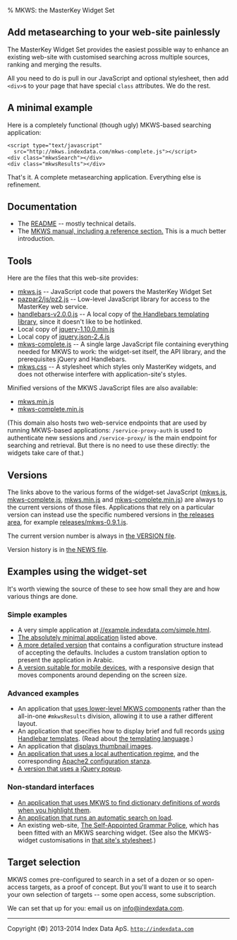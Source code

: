 % MKWS: the MasterKey Widget Set
<!---% Mike Taylor
% June 2014-->


Add metasearching to your web-site painlessly
---------------------------------------------

The MasterKey Widget Set provides the easiest possible way to enhance
an existing web-site with customised searching across multiple
sources, ranking and merging the results.

All you need to do is pull in our JavaScript and optional stylesheet,
then add `<div>`s to your page that have special `class` attributes. We
do the rest.

A minimal example
-----------------

Here is a completely functional (though ugly) MKWS-based
searching application:

	<script type="text/javascript"
	  src="http://mkws.indexdata.com/mkws-complete.js"></script>
	<div class="mkwsSearch"></div>
	<div class="mkwsResults"></div>

That's it. A complete metasearching application. Everything
else is refinement.

Documentation
-------------

* The <a href="README.html">README</a> -- mostly technical details.
* The <a href="mkws-manual.html">MKWS manual, including a reference section.</a>
  This is a much better introduction.

Tools
-----

Here are the files that this web-site provides:

* <a href="mkws.js">mkws.js</a> --
  JavaScript code that powers the MasterKey Widget Set
* <a href="pazpar2/js/pz2.js">pazpar2/js/pz2.js</a> --
  Low-level JavaScript library for access to the MasterKey web
  service.
* <a href="handlebars-v2.0.0.js">handlebars-v2.0.0.js</a> --
  A local copy of
  <a href="http://handlebarsjs.com/">the Handlebars templating library</a>,
  since it doesn't like to be hotlinked.
* Local copy of <a href="jquery-1.10.0.min.js">jquery-1.10.0.min.js</a>
* Local copy of <a href="jquery.json-2.4.js">jquery.json-2.4.js</a>
* <a href="mkws-complete.js">mkws-complete.js</a> --
  A single large JavaScript file containing everything needed for
  MKWS to work: the widget-set itself, the API library, and
  the prerequisites jQuery and Handlebars.
* <a href="mkws.css">mkws.css</a> --
  A stylesheet which styles only MasterKey widgets, and does not
  otherwise interfere with application-site's styles.


Minified versions of the MKWS JavaScript files are also available:

* <a href="mkws.min.js">mkws.min.js</a>
* <a href="mkws-complete.min.js">mkws-complete.min.js</a>

(This domain also hosts two web-service endpoints that are used by
running MKWS-based applications:
`/service-proxy-auth`
is used to authenticate new sessions and
`/service-proxy/`
is the main endpoint for searching and retrieval. But there is
no need to use these directly: the widgets take care of that.)

Versions
--------

The links above to the various forms of the widget-set JavaScript
(<a href="mkws.js">mkws.js</a>,
<a href="mkws-complete.js">mkws-complete.js</a>,
<a href="mkws.min.js">mkws.min.js</a>
and
<a href="mkws-complete.min.js">mkws-complete.min.js</a>)
are always to the current versions of those
files. Applications that rely on a particular version can
instead use the specific numbered versions in
<a href="releases/">the releases area</a>,
for example
<a href="releases/mkws-0.9.1.js">releases/mkws-0.9.1.js</a>.

The current version number is always in
<a href="VERSION">the VERSION file</a>.

Version history is in
<a href="NEWS">the NEWS file</a>.

Examples using the widget-set
-----------------------------

It's worth viewing the source of these to see how small they
are and how various things are done.

### Simple examples

* A very simple application at
  <a href="//example.indexdata.com/simple.html"
       >//example.indexdata.com/simple.html</a>.
* <a href="//example.indexdata.com/minimal.html"
       >The absolutely minimal application</a>
  listed above.
* <a href="//example.indexdata.com/language.html"
       >A more detailed version</a>
  that contains a configuration structure instead of accepting the
  defaults. Includes a custom translation option to present the
  application in Arabic.
* <a href="//example.indexdata.com/mobile.html"
       >A version suitable for mobile devices</a>,
  with a responsive design that moves components around depending on
  the screen size.

### Advanced examples

* An application that
  <a href="//example.indexdata.com/lowlevel.html"
       >uses lower-level MKWS components</a>
  rather than the all-in-one `#mkwsResults` division,
  allowing it to use a rather different layout.
* An application that specifies how to display brief and full records
  <a href="//example.indexdata.com/templates.html"
       >using Handlebar templates</a>.
  (Read about
  <a href="http://handlebarsjs.com/"
       >the templating language</a>.)
* An application that
  <a href="http://example.indexdata.com/images.html?q=portrait"
       >displays thumbnail images</a>.
* <a href="//example.indexdata.com/localauth.html"
       >An application that uses a local authentication regime</a>,
  and the corresponding
  <a href="//example.indexdata.com/apache-config.txt"
       >Apache2 configuration stanza</a>.
* <a href="//example.indexdata.com/popup.html"
       >A version that uses a jQuery popup</a>.

### Non-standard interfaces

* <a href="//example.indexdata.com/dict.html"
       >An application that uses MKWS to find dictionary
  definitions of words when you highlight them</a>.
* <a href="//example.indexdata.com/auto.html"
       >An application that runs an automatic search on load</a>.
* An existing web-site,
  <a href="http://sagp.miketaylor.org.uk/"
       >The Self-Appointed Grammar Police</a>,
  which has been fitted with an MKWS searching widget.
  (See also the MKWS-widget customisations in
  <a href="http://sagp.miketaylor.org.uk/style.css"
       >that site's stylesheet</a>.)
<!---
* Another existing web-site,
  <a href="http://zthes.z3950.org/"
       >The Zthes specifications</a>,
  which has been fitted with a popup MKWS search-box.
-->

Target selection
----------------

MKWS comes pre-configured to search in a set of a dozen or so
open-access targets, as a proof of concept. But you'll want
to use it to search your own selection of targets -- some open
access, some subscription.

We can set that up for you: email us on
<a href="mailto:info@indexdata.com"
               >info@indexdata.com</a>.

- - -

Copyright (&copy;) 2013-2014 Index Data ApS.
<a href="http://indexdata.com">`http://indexdata.com`</a>

